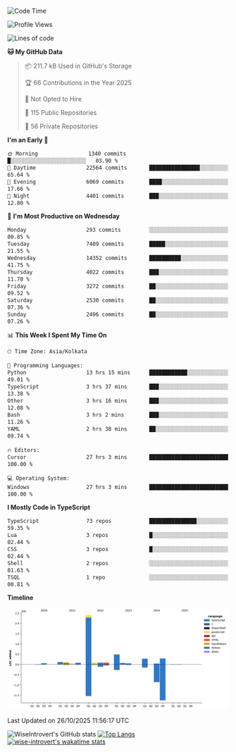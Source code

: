 <!--START_SECTION:waka-->
![Code Time](http://img.shields.io/badge/Code%20Time-4%2C419%20hrs%2011%20mins-blue)

![Profile Views](http://img.shields.io/badge/Profile%20Views-0-blue)

![Lines of code](https://img.shields.io/badge/From%20Hello%20World%20I%27ve%20Written-4.3%20million%20lines%20of%20code-blue)

**🐱 My GitHub Data** 

> 📦 211.7 kB Used in GitHub's Storage 
 > 
> 🏆 66 Contributions in the Year 2025
 > 
> 🚫 Not Opted to Hire
 > 
> 📜 115 Public Repositories 
 > 
> 🔑 56 Private Repositories 
 > 
**I'm an Early 🐤** 

```text
🌞 Morning                1340 commits        █░░░░░░░░░░░░░░░░░░░░░░░░   03.90 % 
🌆 Daytime                22564 commits       ████████████████░░░░░░░░░   65.64 % 
🌃 Evening                6069 commits        ████░░░░░░░░░░░░░░░░░░░░░   17.66 % 
🌙 Night                  4401 commits        ███░░░░░░░░░░░░░░░░░░░░░░   12.80 % 
```
📅 **I'm Most Productive on Wednesday** 

```text
Monday                   293 commits         ░░░░░░░░░░░░░░░░░░░░░░░░░   00.85 % 
Tuesday                  7409 commits        █████░░░░░░░░░░░░░░░░░░░░   21.55 % 
Wednesday                14352 commits       ██████████░░░░░░░░░░░░░░░   41.75 % 
Thursday                 4022 commits        ███░░░░░░░░░░░░░░░░░░░░░░   11.70 % 
Friday                   3272 commits        ██░░░░░░░░░░░░░░░░░░░░░░░   09.52 % 
Saturday                 2530 commits        ██░░░░░░░░░░░░░░░░░░░░░░░   07.36 % 
Sunday                   2496 commits        ██░░░░░░░░░░░░░░░░░░░░░░░   07.26 % 
```


📊 **This Week I Spent My Time On** 

```text
🕑︎ Time Zone: Asia/Kolkata

💬 Programming Languages: 
Python                   13 hrs 15 mins      ████████████░░░░░░░░░░░░░   49.01 % 
TypeScript               3 hrs 37 mins       ███░░░░░░░░░░░░░░░░░░░░░░   13.38 % 
Other                    3 hrs 16 mins       ███░░░░░░░░░░░░░░░░░░░░░░   12.08 % 
Bash                     3 hrs 2 mins        ███░░░░░░░░░░░░░░░░░░░░░░   11.26 % 
YAML                     2 hrs 38 mins       ██░░░░░░░░░░░░░░░░░░░░░░░   09.74 % 

🔥 Editors: 
Cursor                   27 hrs 3 mins       █████████████████████████   100.00 % 

💻 Operating System: 
Windows                  27 hrs 3 mins       █████████████████████████   100.00 % 
```

**I Mostly Code in TypeScript** 

```text
TypeScript               73 repos            ███████████████░░░░░░░░░░   59.35 % 
Lua                      3 repos             █░░░░░░░░░░░░░░░░░░░░░░░░   02.44 % 
CSS                      3 repos             █░░░░░░░░░░░░░░░░░░░░░░░░   02.44 % 
Shell                    2 repos             ░░░░░░░░░░░░░░░░░░░░░░░░░   01.63 % 
TSQL                     1 repo              ░░░░░░░░░░░░░░░░░░░░░░░░░   00.81 % 
```



**Timeline**

![Lines of Code chart](https://raw.githubusercontent.com/wise-introvert/wise-introvert/master/assets/bar_graph.png)


 Last Updated on 26/10/2025 11:56:17 UTC
<!--END_SECTION:waka-->

![WiseIntrovert's GitHub stats](https://github-readme-stats.vercel.app/api?username=wise-introvert&count_private=true&show_icons=true)
[![Top Langs](https://github-readme-stats.vercel.app/api/top-langs/?username=wise-introvert&langs_count=10)](https://github.com/anuraghazra/github-readme-stats)
[![wise-introvert's wakatime stats](https://github-readme-stats.vercel.app/api/wakatime?username=wiseintrovert)](https://github.com/anuraghazra/github-readme-stats)
